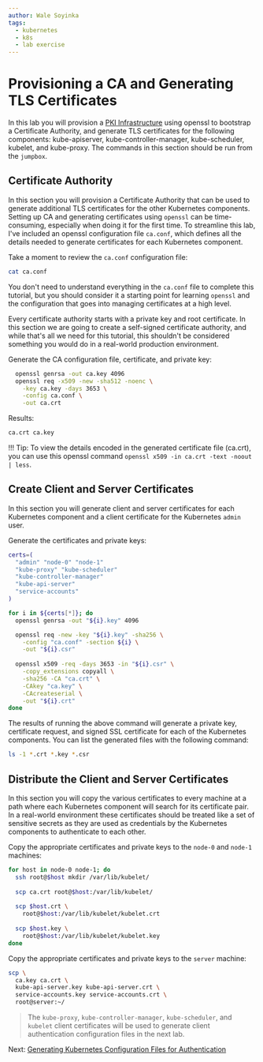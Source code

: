 ```yaml
---
author: Wale Soyinka 
tags:
  - kubernetes
  - k8s
  - lab exercise
---
```



# Provisioning a CA and Generating TLS Certificates

In this lab you will provision a [PKI Infrastructure](https://en.wikipedia.org/wiki/Public_key_infrastructure) using openssl to bootstrap a Certificate Authority, and generate TLS certificates for the following components: kube-apiserver, kube-controller-manager, kube-scheduler, kubelet, and kube-proxy. The commands in this section should be run from the `jumpbox`.

## Certificate Authority

In this section you will provision a Certificate Authority that can be used to generate additional TLS certificates for the other Kubernetes components. Setting up CA and generating certificates using `openssl` can be time-consuming, especially when doing it for the first time. To streamline this lab, I've included an openssl configuration file `ca.conf`, which defines all the details needed to generate certificates for each Kubernetes component. 

Take a moment to review the `ca.conf` configuration file:

```bash
cat ca.conf
```

You don't need to understand everything in the `ca.conf` file to complete this tutorial, but you should consider it a starting point for learning `openssl` and the configuration that goes into managing certificates at a high level.

Every certificate authority starts with a private key and root certificate. In this section we are going to create a self-signed certificate authority, and while that's all we need for this tutorial, this shouldn't be considered something you would do in a real-world production environment.

Generate the CA configuration file, certificate, and private key:

```bash
  openssl genrsa -out ca.key 4096
  openssl req -x509 -new -sha512 -noenc \
    -key ca.key -days 3653 \
    -config ca.conf \
    -out ca.crt
```

Results:

```txt
ca.crt ca.key
```

!!! Tip:
    To view the details encoded in the generated certificate file (ca.crt), you can use this openssl command `openssl x509 -in ca.crt -text -noout | less`.  

## Create Client and Server Certificates

In this section you will generate client and server certificates for each Kubernetes component and a client certificate for the Kubernetes `admin` user.

Generate the certificates and private keys:

```bash
certs=(
  "admin" "node-0" "node-1"
  "kube-proxy" "kube-scheduler"
  "kube-controller-manager"
  "kube-api-server"
  "service-accounts"
)
```

```bash
for i in ${certs[*]}; do
  openssl genrsa -out "${i}.key" 4096

  openssl req -new -key "${i}.key" -sha256 \
    -config "ca.conf" -section ${i} \
    -out "${i}.csr"
  
  openssl x509 -req -days 3653 -in "${i}.csr" \
    -copy_extensions copyall \
    -sha256 -CA "ca.crt" \
    -CAkey "ca.key" \
    -CAcreateserial \
    -out "${i}.crt"
done
```

The results of running the above command will generate a private key, certificate request, and signed SSL certificate for each of the Kubernetes components. You can list the generated files with the following command:

```bash
ls -1 *.crt *.key *.csr
```

## Distribute the Client and Server Certificates

In this section you will copy the various certificates to every machine at a path where each Kubernetes component will search for its certificate pair. In a real-world environment these certificates should be treated like a set of sensitive secrets as they are used as credentials by the Kubernetes components to authenticate to each other.

Copy the appropriate certificates and private keys to the `node-0` and `node-1` machines:

```bash
for host in node-0 node-1; do
  ssh root@$host mkdir /var/lib/kubelet/
  
  scp ca.crt root@$host:/var/lib/kubelet/
    
  scp $host.crt \
    root@$host:/var/lib/kubelet/kubelet.crt
    
  scp $host.key \
    root@$host:/var/lib/kubelet/kubelet.key
done
```

Copy the appropriate certificates and private keys to the `server` machine:

```bash
scp \
  ca.key ca.crt \
  kube-api-server.key kube-api-server.crt \
  service-accounts.key service-accounts.crt \
  root@server:~/
```

> The `kube-proxy`, `kube-controller-manager`, `kube-scheduler`, and `kubelet` client certificates will be used to generate client authentication configuration files in the next lab.

Next: [Generating Kubernetes Configuration Files for Authentication](lab5-kubernetes-configuration-files.md)
